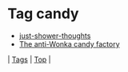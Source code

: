 <!--
title: Tag candy
date: 2020-06-28T15:26:58.767Z
tags:
-->
# Tag candy

 * [just-shower-thoughts](152067713902.md)
 * [The anti-Wonka candy factory](92807736577.md)

| [Tags](tags.md) | [Top](index.md) |

